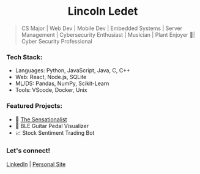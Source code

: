 <div align="left">

  <div align="Center" >
     <h1>Lincoln Ledet</h1>
  </div>


> CS Major | Web Dev | Mobile Dev | Embedded Systems | Server Management | Cybersecurity Enthusiast | Musician | Plant Enjoyer 🌱| Cyber Security Professional


### Tech Stack:
- Languages: Python, JavaScript, Java, C, C++
- Web: React, Node.js, SQLite
- ML/DS: Pandas, NumPy, Scikit-Learn
- Tools: VScode, Docker, Unix

### Featured Projects:
- 📰 [The Sensationalist](https://www.the-sensationalist.xyz/)
- 🎸 BLE Guitar Pedal Visualizer
- 📈 Stock Sentiment Trading Bot

### Let's connect!
[LinkedIn](https://www.linkedin.com/in/lincoln-ledet/) | [Personal Site](https://theycallme.link/)

<br>

</div>
